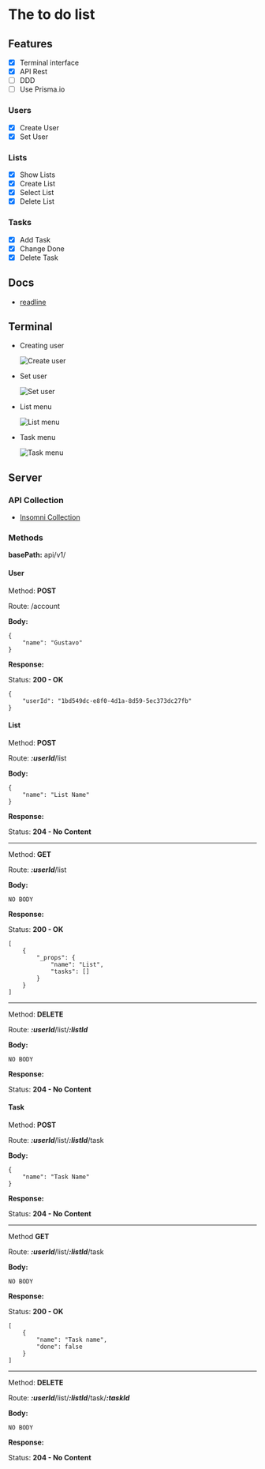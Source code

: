# The to do list

## Features

- [x] Terminal interface
- [x] API Rest
- [ ] DDD
- [ ] Use Prisma.io

### Users

- [x] Create User
- [x] Set User

### Lists

- [x] Show Lists
- [x] Create List
- [x] Select List
- [x] Delete List

### Tasks

- [x] Add Task
- [x] Change Done
- [x] Delete Task

## Docs

- [readline](https://nodejs.org/en/knowledge/command-line/how-to-prompt-for-command-line-input/)

## Terminal

- Creating user

  ![Create user](./assets/1%20-%20Create%20user.png)

- Set user

  ![Set user](./assets/2%20-%20Set%20user.png)

- List menu

  ![List menu](./assets/3%20-%20List%20menu.png)

- Task menu

  ![Task menu](./assets/4%20-%20Task%20menu.png)

## Server

### API Collection

- [Insomni Collection](./assets/api_Collection.json)

### Methods

**basePath:** api/v1/

#### User

Method: **POST**

Route: /account

**Body:**

```
{
	"name": "Gustavo"
}
```

**Response:**

Status: **200 - OK**

```
{
	"userId": "1bd549dc-e8f0-4d1a-8d59-5ec373dc27fb"
}
```

#### List

Method: **POST**

Route: **_:userId_**/list

**Body:**

```
{
	"name": "List Name"
}
```

**Response:**

Status: **204 - No Content**

---

Method: **GET**

Route: **_:userId_**/list

**Body:**

```
NO BODY
```

**Response:**

Status: **200 - OK**

```
[
	{
		"_props": {
			"name": "List",
			"tasks": []
		}
	}
]
```

---

Method: **DELETE**

Route: **_:userId_**/list/**_:listId_**

**Body:**

```
NO BODY
```

**Response:**

Status: **204 - No Content**

#### Task

Method: **POST**

Route: **_:userId_**/list/**_:listId_**/task

**Body:**

```
{
	"name": "Task Name"
}
```

**Response:**

Status: **204 - No Content**

---

Method **GET**

Route: **_:userId_**/list/**_:listId_**/task

**Body:**

```
NO BODY
```

**Response:**

Status: **200 - OK**

```
[
	{
		"name": "Task name",
		"done": false
	}
]
```

---

Method: **DELETE**

Route: **_:userId_**/list/**_:listId_**/task/**_:taskId_**

**Body:**

```
NO BODY
```

**Response:**

Status: **204 - No Content**
